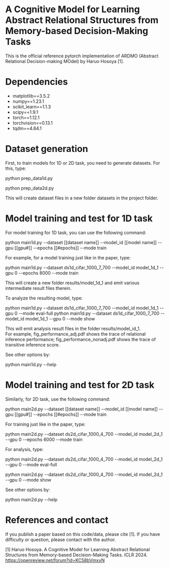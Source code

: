 # A Cognitive Model for Learning Abstract Relational Structures from Memory-based Decision-Making Tasks

This is the official reference pytorch implementation of ARDMO (Abstract Relational Decision-making MOdel) by Haruo Hosoya [1].

# Dependencies

* matplotlib==3.5.2
* numpy==1.23.1
* scikit_learn==1.1.3
* scipy==1.9.1
* torch==1.12.1
* torchvision==0.13.1
* tqdm==4.64.1

# Dataset generation

First, to train models for 1D or 2D task, you need to generate datasets.  For this, type:

 python prep_data1d.py
 
 python prep_data2d.py
 
This will create dataset files in a new folder datasets in the project folder.

# Model training and test for 1D task

For model training for 1D task, you can use the following command:

 python main1d.py --dataset [[dataset name]] --model_id [[model name]] --gpu [[gpu#]] --epochs [[#epochs]] --mode train

For example, for a model training just like in the paper, type:

 python main1d.py --dataset ds1d_cifar_1000_7_700 --model_id model_1d_1 --gpu 0 --epochs 8000 --mode train

This will create a new folder results/model_1d_1 and emit various intermediate result files therein.

To analyze the resulting model, type:

 python main1d.py --dataset ds1d_cifar_1000_7_700 --model_id model_1d_1 --gpu 0 --mode eval-full
 python main1d.py --dataset ds1d_cifar_1000_7_700 --model_id model_1d_1 --gpu 0 --mode show

This will emit analysis result files in the folder results/model_id_1.  
For example, fig_performance_adj.pdf shows the trace of relational inference performance; 
fig_performance_nonadj.pdf shows the trace of transitive inference score.

See other options by:

 python main1d.py --help

# Model training and test for 2D task

Similarly, for 2D task, use the following command:

  python main2d.py --dataset [[dataset name]] --model_id [[model name]] --gpu [[gpu#]] --epochs [[#epochs]] --mode train

For training just like in the paper, type:

  python main2d.py --dataset ds2d_cifar_1000_4_700 --model_id model_2d_1 --gpu 0 --epochs 6000 --mode train

For analysis, type:

 python main2d.py --dataset ds2d_cifar_1000_4_700 --model_id model_2d_1 --gpu 0 --mode eval-full
 
 python main2d.py --dataset ds2d_cifar_1000_4_700 --model_id model_2d_1 --gpu 0 --mode show

See other options by:

 python main2d.py --help

# References and contact
If you publish a paper based on this code/data, please cite [1].  If you have difficulty or question, please contact with the author.

[1] Haruo Hosoya.  A Cognitive Model for Learning Abstract Relational Structures from Memory-based Decision-Making Tasks.   ICLR 2024.  https://openreview.net/forum?id=KC58bVmxyN


